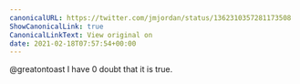 ```yaml
---
canonicalURL: https://twitter.com/jmjordan/status/1362310357281173508
ShowCanonicalLink: true
CanonicalLinkText: View original on
date: 2021-02-18T07:57:54+00:00
---
```

@greatontoast I have 0 doubt that it is true.